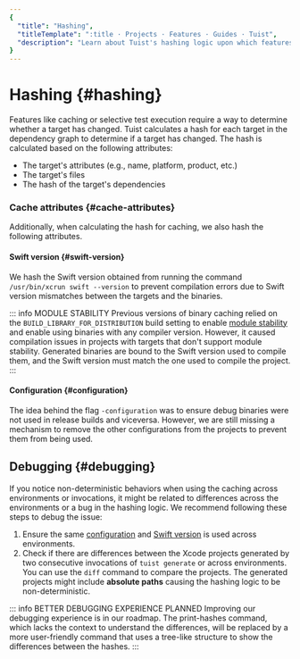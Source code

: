 ```yaml
---
{
  "title": "Hashing",
  "titleTemplate": ":title · Projects · Features · Guides · Tuist",
  "description": "Learn about Tuist's hashing logic upon which features like binary caching and selective testing are built."
}
---
```

# Hashing {#hashing}

Features like
<LocalizedLink href="/guides/features/cache">caching</LocalizedLink> or
selective test execution require a way to determine whether a target has
changed. Tuist calculates a hash for each target in the dependency graph to
determine if a target has changed. The hash is calculated based on the following
attributes:

- The target's attributes (e.g., name, platform, product, etc.)
- The target's files
- The hash of the target's dependencies

### Cache attributes {#cache-attributes}

Additionally, when calculating the hash for
<LocalizedLink href="/guides/features/cache">caching</LocalizedLink>, we also
hash the following attributes.

#### Swift version {#swift-version}

We hash the Swift version obtained from running the command `/usr/bin/xcrun
swift --version` to prevent compilation errors due to Swift version mismatches
between the targets and the binaries.

::: info MODULE STABILITY Previous versions of binary caching relied on the
`BUILD_LIBRARY_FOR_DISTRIBUTION` build setting to enable [module
stability](https://www.swift.org/blog/library-evolution#enabling-library-evolution-support)
and enable using binaries with any compiler version. However, it caused
compilation issues in projects with targets that don't support module
stability. Generated binaries are bound to the Swift version used to compile
them, and the Swift version must match the one used to compile the project.
:::

#### Configuration {#configuration}

The idea behind the flag `-configuration` was to ensure debug binaries were not
used in release builds and viceversa. However, we are still missing a mechanism
to remove the other configurations from the projects to prevent them from being
used.

## Debugging {#debugging}

If you notice non-deterministic behaviors when using the caching across
environments or invocations, it might be related to differences across the
environments or a bug in the hashing logic. We recommend following these steps
to debug the issue:

1. Ensure the same [configuration](#configuration) and [Swift
   version](#swift-version) is used across environments.
2. Check if there are differences between the Xcode projects generated by two
   consecutive invocations of `tuist generate` or across environments. You can
   use the `diff` command to compare the projects. The generated projects might
   include **absolute paths** causing the hashing logic to be non-deterministic.

::: info BETTER DEBUGGING EXPERIENCE PLANNED Improving our debugging experience
is in our roadmap. The print-hashes command, which lacks the context to
understand the differences, will be replaced by a more user-friendly command
that uses a tree-like structure to show the differences between the hashes.
:::
